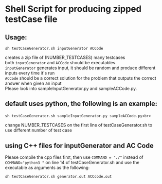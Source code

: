 # Shell Script for producing zipped testCase file

## Usage:

```
sh testCaseGenerator.sh inputGenerator ACCode
```

creates a zip file of (NUMBER_TESTCASES) many testcases<br>
both `inputGenerator` and `ACCode` should be executables<br>
`inputGenerator` generates input, it should be random and produce different inputs every time it's run<br>
`ACCode` should be a correct solution for the problem that outputs the correct answer when given an input<br>
Please look into sampleInputGenerator.py and sampleACCode.py.<br>

## default uses python, the following is an example:<p>

```
sh testCaseGenerator.sh sampleInputGenerator.py sampleACCode.py<br>
```

change NUMBER_TESTCASES on the first line of testCaseGenerator.sh to use different number of test case<br>

## using C++ files for inputGenerator and AC Code

Please compile the cpp files first, then use `COMMAND = "./"` instead of `COMMAND="python3 "` on line 14 of testCaseGenerator.sh and use the executable as arguments as the following:

```
sh testCaseGenerator.sh generator.out ACCcode.out
```
